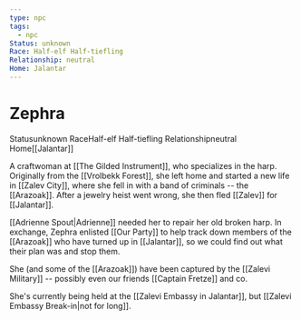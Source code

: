 ```yaml
---
type: npc
tags:
  - npc
Status: unknown
Race: Half-elf Half-tiefling
Relationship: neutral
Home: Jalantar
---
```


# Zephra
<span class="dataview inline-field"><span class="inline-field-key">Status</span><span class="inline-field-value">unknown</span></span>
<span class="dataview inline-field"><span class="inline-field-key">Race</span><span class="inline-field-value">Half-elf Half-tiefling</span></span>
<span class="dataview inline-field"><span class="inline-field-key">Relationship</span><span class="inline-field-value">neutral</span></span>
<span class="dataview inline-field"><span class="inline-field-key">Home</span><span class="inline-field-value">[[Jalantar]]</span></span>

A craftwoman at [[The Gilded Instrument]], who specializes in the harp. Originally from the [[Vrolbekk Forest]], she left home and started a new life in [[Zalev City]], where she fell in with a band of criminals -- the [[Arazoak]]. After a jewelry heist went wrong, she then fled [[Zalev]] for [[Jalantar]].

[[Adrienne Spout|Adrienne]] needed her to repair her old broken harp. In exchange, Zephra enlisted [[Our Party]] to help track down members of the [[Arazoak]] who have turned up in [[Jalantar]], so we could find out what their plan was and stop them.

She (and some of the [[Arazoak]]) have been captured by the [[Zalevi Military]] -- possibly even our friends [[Captain Fretze]] and co. 

She's currently being held at the [[Zalevi Embassy in Jalantar]], but [[Zalevi Embassy Break-in|not for long]]. 
